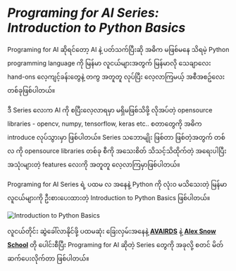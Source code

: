 # ***Programing for AI Series: Introduction to Python Basics***

Programing for AI   ဆိုရင်တော့ AI နဲ့ ပတ်သက်ပြီးဆို အဓိက မဖြစ်မနေ သိရမဲ့ Python programming language ကို မြန်မာ လူငယ်များအတွက် မြန်မာလို သေချာလေး hand-ons လေ့ကျင့်ခန်းတွေနဲ့ တကွ အတူတူ လုပ်ပြီး လေ့လာကြမယ့် အစီအစဥ်လေး တစ်ခုဖြစ်ပါတယ်။

ဒီ Series လေးက AI ကို စပြီးလေ့လာရမှာ မရှိမဖြစ်သိဖို့ လိုအပ်တဲ့ opensource libraries - opencv, numpy, tensorflow, keras etc.. စတာတွေကို အဓိက introduce လုပ်သွားမှာ ဖြစ်ပါတယ်။ Series သဘောမျိုး ဖြစ်တာ ဖြစ်တဲ့အတွက် တစ်လ ကို opensource libraries တစ်ခု စီကို အသေးစိတ် သိသင့်သိထိုက်တဲ့ အရေးပါပြီး အသုံးများတဲ့  features လေးကို အတူတူ လေ့လာကြမှာဖြစ်ပါတယ်။

Programing for AI Series ရဲ့  ပထမ လ အနေနဲ့ Python ကို လုံးဝ မသိသေးတဲ့ မြန်မာ လူငယ်များကို ဦးစားပေးထားတဲ့ Introduction to Python Basics ဖြစ်ပါတယ်။

![Introduction to Python Basics](http://drive.google.com/uc?export=view&id=1xh4f9mJ-f5v8oJ7hBiQCauzlWMB8GWIi)

လူငယ်တိုင်း ဆွဲခေါ်လာနိုင်ဖို့ ပထမဆုံး ခြေးလှမ်းအနေနဲ့ [**AVAIRDS**](https://www.facebook.com/avairds/) နဲ့  [**Alex Snow School**](https://www.alexsnowschool.org/) တို ပေါင်းစီပြီး Programing for AI  ဆိုတဲ့ Series တွေကို အခုလို့ စတင်  မိတ်ဆက်ပေးလိုက်တာ ဖြစ်ပါတယ်။


